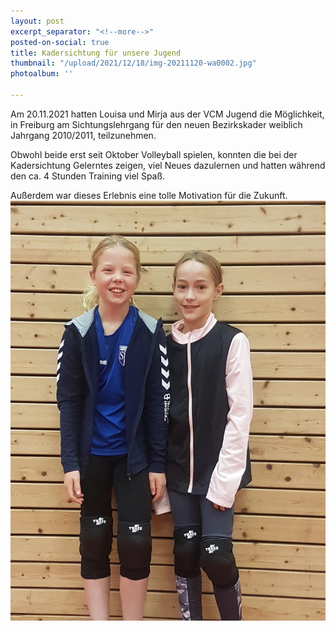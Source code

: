 ```yaml
---
layout: post
excerpt_separator: "<!--more-->"
posted-on-social: true
title: Kadersichtung für unsere Jugend
thumbnail: "/upload/2021/12/18/img-20211120-wa0002.jpg"
photoalbum: ''

---
```

Am 20.11.2021 hatten Louisa und Mirja aus der VCM Jugend die Möglichkeit, in Freiburg am Sichtungslehrgang für den neuen Bezirkskader weiblich Jahrgang 2010/2011, teilzunehmen.

Obwohl beide erst seit Oktober Volleyball spielen, konnten die bei der Kadersichtung Gelerntes zeigen, viel Neues dazulernen und hatten während den ca. 4 Stunden Training viel Spaß.

Außerdem war dieses Erlebnis eine tolle Motivation für die Zukunft.![](/upload/2021/12/18/20211125_170835.jpg)